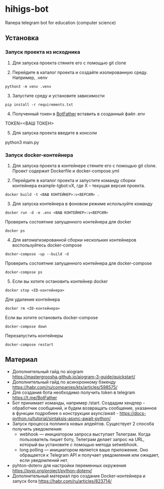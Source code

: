 # hihigs-bot
Ranepa telegram bot for education (computer science)
## Установка

### Запуск проекта из исходника

1. Для запуска проекта стяните его с помощью git clone

2. Перейдите в каталог проекта и создайте изолированную среду. Например, .venv

```
python3 -m venv .venv
```

3. Запустите среду и установите зависимости
   
```
pip install -r requirements.txt
```

4. Полученный токен в [BotFather](https://t.me/BotFather) вставить в созданный файл .env


TOKEN=<ВАШ ТОКЕН>


5. Для запуска проекта введите в консоли


python3 main.py

### Запуск docker-контейнера

1. Для запуска проекта в контейнере стяните его с помощью git clone. Проект содержит Dockerfile и docker-compose.yml

2. Перейдите в каталог проекта и запустите команду сборки контейнера example-tgbot:vX, где X – текущая версия проекта.

```
docker build -t <ВАШ КОНТЕЙНЕР>:v<ВЕРСИЯ> .
```
3. Для запуска контейнера в фоновом режиме используйте команду

```
docker run -d -e .env <ВАШ КОНТЕЙНЕР>:v<ВЕРСИЯ>
```

Проверить состоятние запущенного контейнера для docker

```
docker ps
```

4. Для автоматизированной сборки нескольких контейнеров воспользуйтесь docker-compose

```
docker-compose -up --build -d
```

Проверить состоятние запущенного контейнера для docker-compose

```
docker-compose ps
```

5. Если вы хотите остановить контейнер docker

```
docker stop <ID-контейнера>
```

Для удаления контейнера

```
docker rm <ID-контейнера>
```

Если вы хотите остановить docker-compose

```
docker-compose down
```

Перезапустить контейнеры

```
docker-compose restart
```

## Материал

* Дополнительный гайд по aiogram https://mastergroosha.github.io/aiogram-3-guide/quickstart/
* Дополнительный гайд по асинхронному бэкенду https://habr.com/ru/companies/kts/articles/598575/
* Для создания бота необходимо получить token в telegram https://t.me/BotFather
* Бот принимает команды, например /start. Создадим хендлер - обработчик сообщений, и будем возвращать сообщение, указанное в функции подробнее о конструкции async/await - https://docs-python.ru/tutorial/sintaksis-async-await-python/
* Запуск процесса поллинга новых апдейтов. Существует 2 способа получить уведомления:
  * webhook — инициатором запроса выступает Телеграм. Когда пользователь пишет боту, Телеграм делает запрос на URL, который вы установите с помощью метода setwebhook.
  * long polling — инициатором является ваше приложение. Оно обращается к Telegram API и получает уведомления или ожидает, если уведомлений нет.
* pyhton-dotenv для настройки переменных окружения https://pypi.org/project/python-dotenv/
* Дополнительный материал про создание Docker-контейнера и запуск бота https://habr.com/ru/articles/823714/